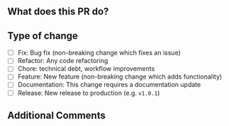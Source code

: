 ## What does this PR do?

<!-- Please include a summary of the change/which issue is fixed -->

## Type of change

- [ ] Fix: Bug fix (non-breaking change which fixes an issue)
- [ ] Refactor: Any code refactoring
- [ ] Chore: technical debt, workflow improvements
- [ ] Feature: New feature (non-breaking change which adds functionality)
- [ ] Documentation: This change requires a documentation update
- [ ] Release: New release to production (e.g. `v1.0.1`)

## Additional Comments